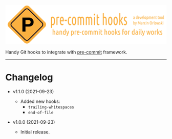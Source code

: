 ![pre-commit-hooks logo](artwork/logo.png)

Handy Git hooks to integrate with [pre-commit](http://pre-commit.com/) framework.

---

# Changelog #

* v1.1.0 (2021-09-23)
  * Added new hooks:
    * `trailing-whitespaces`
    * `end-of-file`

* v1.0.0 (2021-09-23)
  * Initial release.
